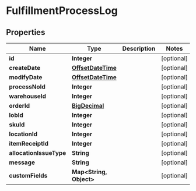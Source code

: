 
# FulfillmentProcessLog

## Properties
Name | Type | Description | Notes
------------ | ------------- | ------------- | -------------
**id** | **Integer** |  |  [optional]
**createDate** | [**OffsetDateTime**](OffsetDateTime.md) |  |  [optional]
**modifyDate** | [**OffsetDateTime**](OffsetDateTime.md) |  |  [optional]
**processNoId** | **Integer** |  |  [optional]
**warehouseId** | **Integer** |  |  [optional]
**orderId** | [**BigDecimal**](BigDecimal.md) |  |  [optional]
**lobId** | **Integer** |  |  [optional]
**skuId** | **Integer** |  |  [optional]
**locationId** | **Integer** |  |  [optional]
**itemReceiptId** | **Integer** |  |  [optional]
**allocationIssueType** | **String** |  |  [optional]
**message** | **String** |  |  [optional]
**customFields** | **Map&lt;String, Object&gt;** |  |  [optional]



